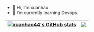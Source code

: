 - 👋 Hi, I’m xuanhao
- 🌱 I’m currently learning Devops.

| <a href="https://github.com/xuanhao44/"><img align="center" src="https://github-readme-stats.vercel.app/api?username=xuanhao44&count_private=true&show_icons=true&hide_border=true&theme=default" alt="xuanhao44's GitHub stats" /></a> | <a href="https://github.com/xuanhao44/"><img align="center" src="https://github-readme-stats.vercel.app/api/top-langs/?username=xuanhao44&hide=jupyter%20notebook,assembly&langs_count=6&layout=compact&hide_border=true" /></a> |
| ------------------------------------------------------------ | ------------------------------------------------------------ |
